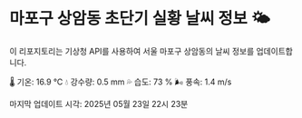 
# 마포구 상암동 초단기 실황 날씨 정보 🌤️

이 리포지토리는 기상청 API를 사용하여 서울 마포구 상암동의 날씨 정보를 업데이트합니다. 

🌡️ 기온: 16.9 ℃
💧 강수량: 0.5 mm
💦 습도: 73 %
🌬️ 풍속: 1.4 m/s

마지막 업데이트 시각: 2025년 05월 23일 22시 23분    
